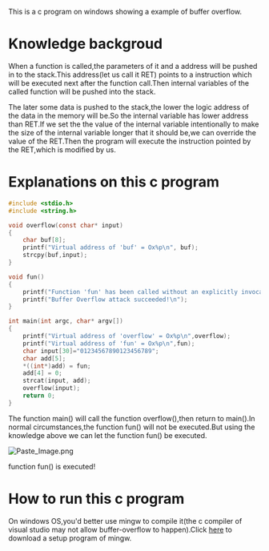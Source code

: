 This is a c program on windows showing a example of buffer overflow.
# Knowledge backgroud
When a function is called,the parameters of it and a address will be pushed in to the stack.This address(let us call it RET)  points to a instruction which will be executed next after the function call.Then internal variables of the called function will be pushed into the stack.

The later some data is pushed to the stack,the lower the logic address of the data in the memory will be.So the internal variable has lower address than RET.If we set the the value of the internal variable intentionally to make the size of the internal variable longer that it should be,we can override the value of the RET.Then the program will execute the instruction pointed by the RET,which is modified by us.

<!-- more -->

# Explanations on this c program
```c
#include <stdio.h>
#include <string.h>

void overflow(const char* input)
{
    char buf[8];
    printf("Virtual address of 'buf' = Ox%p\n", buf);
    strcpy(buf,input);
}

void fun()
{
    printf("Function 'fun' has been called without an explicitly invocation.\n");
    printf("Buffer Overflow attack succeeded!\n");
}

int main(int argc, char* argv[])
{
    printf("Virtual address of 'overflow' = Ox%p\n",overflow);
    printf("Virtual address of 'fun' = Ox%p\n",fun);
    char input[30]="01234567890123456789";
    char add[5];
    *((int*)add) = fun;
    add[4] = 0;
    strcat(input, add);
    overflow(input);
    return 0;
}
```

The function main() will call the function overflow(),then return to main().In normal circumstances,the function fun() will not be executed.But using the knowledge above we can let the function fun() be executed.


![Paste_Image.png](http://7xt4f4.com1.z0.glb.clouddn.com/16-4-19/23038487.jpg)

function fun() is executed!

# How to run this c program
On windows OS,you'd better use mingw to compile it(the c compiler of visual studio may not allow buffer-overflow to happen).Click [here](https://raw.githubusercontent.com/VincentSeven/buffer_overflow/master/mingw-get-inst-20120426.exe) to download a setup program of mingw.
